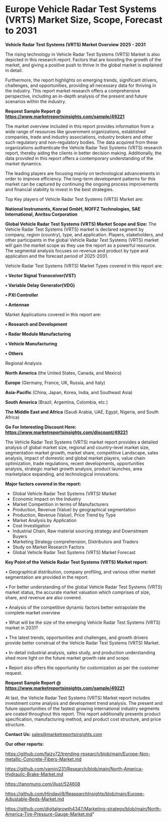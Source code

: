 # Europe Vehicle Radar Test Systems (VRTS) Market Size, Scope, Forecast to 2031

<Strong> Vehicle Radar Test Systems (VRTS) Market Overview 2025 - 2031</strong>

The rising technology in Vehicle Radar Test Systems (VRTS) Market is also depicted in this research report. Factors that are boosting the growth of the market, and giving a positive push to thrive in the global market is explained in detail.

Furthermore, the report highlights on emerging trends, significant drivers, challenges, and opportunities, providing all necessary data for thriving in the industry. This report market research offers a comprehensive perspective, including an in-depth analysis of the present and future scenarios within the industry.

<strong>Request Sample Report @ <a href=https://www.marketreportsinsights.com/sample/49221>https://www.marketreportsinsights.com/sample/49221</a></strong>

The market overview included in this report provides information from a wide range of resources like government organizations, established companies, trade and industry associations, industry brokers and other such regulatory and non-regulatory bodies. The data acquired from these organizations authenticate the Vehicle Radar Test Systems (VRTS) research report, thereby aiding the clients in better decision making. Additionally, the data provided in this report offers a contemporary understanding of the market dynamics.

The leading players are focusing mainly on technological advancements in order to improve efficiency. The long-term development patterns for this market can be captured by continuing the ongoing process improvements and financial stability to invest in the best strategies.

Top Key players of Vehicle Radar Test Systems (VRTS) Market are:

<strong>National Instruments, Konrad GmbH, NOFFZ Technologies, SAE International, Anritsu Corporation</strong>

<strong><b>Global Vehicle Radar Test Systems (VRTS) Market Scope and Size:</b></strong>
The Vehicle Radar Test Systems (VRTS) market is declared segment by company, region (country), type, and application. Players, stakeholders, and other participants in the global Vehicle Radar Test Systems (VRTS) market will gain the market scope as they use the report as a powerful resource. The segmental analysis focuses on revenue and product by type and application and the forecast period of 2025-2031.

Vehicle Radar Test Systems (VRTS) Market Types covered in this report are:

<strong>•  Vector Signal Transceiver(VST)

•  Variable Delay Generator(VDG)

•  PXI Controller

•  Antennae</strong>

Market Applications covered in this report are:

<strong>•  Research and Development

•  Radar Module Manufacturing

•  Vehicle Manufacturing

•  Others</strong> 

Regional Analysis

<strong>North America</strong> (the United States, Canada, and Mexico)

<strong>Europe</strong> (Germany, France, UK, Russia, and Italy)

<strong>Asia-Pacific</strong> (China, Japan, Korea, India, and Southeast Asia)

<strong>South America</strong> (Brazil, Argentina, Colombia, etc.)

<strong>The Middle East and Africa</strong> (Saudi Arabia, UAE, Egypt, Nigeria, and South Africa)

<strong>Go For Interesting Discount Here: <a href=https://www.marketreportsinsights.com/discount/49221>https://www.marketreportsinsights.com/discount/49221</a></strong>

The Vehicle Radar Test Systems (VRTS) market report provides a detailed analysis of global market size, regional and country-level market size, segmentation market growth, market share, competitive Landscape, sales analysis, impact of domestic and global market players, value chain optimization, trade regulations, recent developments, opportunities analysis, strategic market growth analysis, product launches, area marketplace expanding, and technological innovations.

<strong><b>Major factors covered in the report:</b></strong>
<ul>
  <li>Global Vehicle Radar Test Systems (VRTS) Market </li>
  <li>Economic Impact on the Industry</li>
  <li>Market Competition in terms of Manufacturers</li>
  <li>Production, Revenue (Value) by geographical segmentation</li>
  <li>Production, Revenue (Value), Price Trend by Type</li>
  <li>Market Analysis by Application</li>
  <li>Cost Investigation</li>
  <li>Industrial Chain, Raw material sourcing strategy and Downstream Buyers</li>
  <li>Marketing Strategy comprehension, Distributors and Traders</li>
  <li>Study on Market Research Factors</li>
  <li>Global Vehicle Radar Test Systems (VRTS) Market Forecast</li>
</ul>

<strong><b>Key Point of the Vehicle Radar Test Systems (VRTS) Market report:</b></strong>

• Geographical distribution, company profiling, and various other market segmentation are provided in the report.

• For better understanding of the global Vehicle Radar Test Systems (VRTS) market status, the accurate market valuation which comprises of size, share, and revenue are also covered.

• Analysis of the competitive dynamic factors better extrapolate the complete market overview

• What will be the size of the emerging Vehicle Radar Test Systems (VRTS) market in 2031?

• The latest trends, opportunities and challenges, and growth drivers provide better construal of the Vehicle Radar Test Systems (VRTS) Market.

• In-detail industrial analysis, sales study, and production understanding shed more light on the future market growth rate and scope.

• Report also offers the opportunity for customization as per the customer request.

<strong>Request Sample Report @ <a href=https://www.marketreportsinsights.com/sample/49221>https://www.marketreportsinsights.com/sample/49221</a></strong>

At last, the Vehicle Radar Test Systems (VRTS) Market report includes investment come analysis and development trend analysis. The present and future opportunities of the fastest growing international industry segments are coated throughout this report. This report additionally presents product specification, manufacturing method, and product cost structure, and price structure.

<strong>Contact Us:</strong>
sales@marketreportsinsights.com

<strong>Our other reports:</strong>

<a href=https://github.com/faizy72/trending-research/blob/main/Europe-Non-metallic-Concrete-Fibers-Market.md>https://github.com/faizy72/trending-research/blob/main/Europe-Non-metallic-Concrete-Fibers-Market.md</a>

<a href=https://github.com/yamini231/Research/blob/main/North-America-Hydraulic-Brake-Market.md>https://github.com/yamini231/Research/blob/main/North-America-Hydraulic-Brake-Market.md</a>

<a href=https://tanomuno.com/illust/524608>https://tanomuno.com/illust/524608</a>

<a href=https://github.com/Hindavii9/ReasearchInsights/blob/main/Europe-Adjustable-Beds-Market.md>https://github.com/Hindavii9/ReasearchInsights/blob/main/Europe-Adjustable-Beds-Market.md</a>

<a href=https://github.com/digitalgrowth4347/Marketing-strategy/blob/main/North-America-Tire-Pressure-Gauge-Market.md>https://github.com/digitalgrowth4347/Marketing-strategy/blob/main/North-America-Tire-Pressure-Gauge-Market.md</a>"
